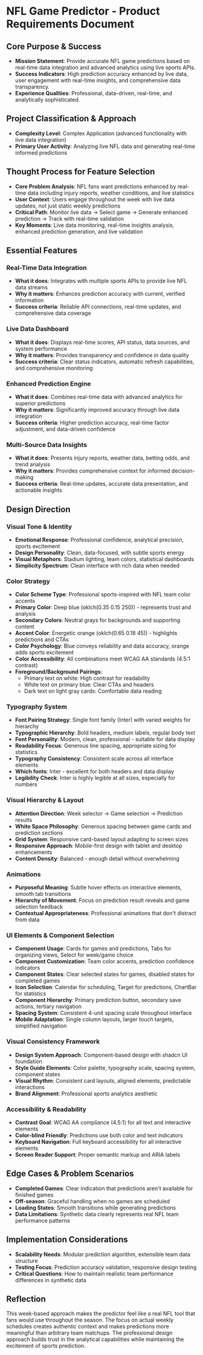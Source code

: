 # NFL Game Predictor - Product Requirements Document

## Core Purpose & Success
- **Mission Statement**: Provide accurate NFL game predictions based on real-time data integration and advanced analytics using live sports APIs.
- **Success Indicators**: High prediction accuracy enhanced by live data, user engagement with real-time insights, and comprehensive data transparency.
- **Experience Qualities**: Professional, data-driven, real-time, and analytically sophisticated.

## Project Classification & Approach
- **Complexity Level**: Complex Application (advanced functionality with live data integration)
- **Primary User Activity**: Analyzing live NFL data and generating real-time informed predictions

## Thought Process for Feature Selection
- **Core Problem Analysis**: NFL fans want predictions enhanced by real-time data including injury reports, weather conditions, and live statistics
- **User Context**: Users engage throughout the week with live data updates, not just static weekly predictions
- **Critical Path**: Monitor live data → Select game → Generate enhanced prediction → Track with real-time validation
- **Key Moments**: Live data monitoring, real-time insights analysis, enhanced prediction generation, and live validation

## Essential Features

### Real-Time Data Integration
- **What it does**: Integrates with multiple sports APIs to provide live NFL data streams
- **Why it matters**: Enhances prediction accuracy with current, verified information
- **Success criteria**: Reliable API connections, real-time updates, and comprehensive data coverage

### Live Data Dashboard
- **What it does**: Displays real-time scores, API status, data sources, and system performance
- **Why it matters**: Provides transparency and confidence in data quality
- **Success criteria**: Clear status indicators, automatic refresh capabilities, and comprehensive monitoring

### Enhanced Prediction Engine
- **What it does**: Combines real-time data with advanced analytics for superior predictions
- **Why it matters**: Significantly improved accuracy through live data integration
- **Success criteria**: Higher prediction accuracy, real-time factor adjustment, and data-driven confidence

### Multi-Source Data Insights
- **What it does**: Presents injury reports, weather data, betting odds, and trend analysis
- **Why it matters**: Provides comprehensive context for informed decision-making
- **Success criteria**: Real-time updates, accurate data presentation, and actionable insights

## Design Direction

### Visual Tone & Identity
- **Emotional Response**: Professional confidence, analytical precision, sports excitement
- **Design Personality**: Clean, data-focused, with subtle sports energy
- **Visual Metaphors**: Stadium lighting, team colors, statistical dashboards
- **Simplicity Spectrum**: Clean interface with rich data when needed

### Color Strategy
- **Color Scheme Type**: Professional sports-inspired with NFL team color accents
- **Primary Color**: Deep blue (oklch(0.35 0.15 250)) - represents trust and analysis
- **Secondary Colors**: Neutral grays for backgrounds and supporting content
- **Accent Color**: Energetic orange (oklch(0.65 0.18 45)) - highlights predictions and CTAs
- **Color Psychology**: Blue conveys reliability and data accuracy, orange adds sports excitement
- **Color Accessibility**: All combinations meet WCAG AA standards (4.5:1 contrast)
- **Foreground/Background Pairings**: 
  - Primary text on white: High contrast for readability
  - White text on primary blue: Clear CTAs and headers
  - Dark text on light gray cards: Comfortable data reading

### Typography System
- **Font Pairing Strategy**: Single font family (Inter) with varied weights for hierarchy
- **Typographic Hierarchy**: Bold headers, medium labels, regular body text
- **Font Personality**: Modern, clean, professional - suitable for data display
- **Readability Focus**: Generous line spacing, appropriate sizing for statistics
- **Typography Consistency**: Consistent scale across all interface elements
- **Which fonts**: Inter - excellent for both headers and data display
- **Legibility Check**: Inter is highly legible at all sizes, especially for numbers

### Visual Hierarchy & Layout
- **Attention Direction**: Week selector → Game selection → Prediction results
- **White Space Philosophy**: Generous spacing between game cards and prediction sections
- **Grid System**: Responsive card-based layout adapting to screen sizes
- **Responsive Approach**: Mobile-first design with tablet and desktop enhancements
- **Content Density**: Balanced - enough detail without overwhelming

### Animations
- **Purposeful Meaning**: Subtle hover effects on interactive elements, smooth tab transitions
- **Hierarchy of Movement**: Focus on prediction result reveals and game selection feedback
- **Contextual Appropriateness**: Professional animations that don't distract from data

### UI Elements & Component Selection
- **Component Usage**: Cards for games and predictions, Tabs for organizing views, Select for week/game choice
- **Component Customization**: Team color accents, prediction confidence indicators
- **Component States**: Clear selected states for games, disabled states for completed games
- **Icon Selection**: Calendar for scheduling, Target for predictions, ChartBar for statistics
- **Component Hierarchy**: Primary prediction button, secondary save actions, tertiary navigation
- **Spacing System**: Consistent 4-unit spacing scale throughout interface
- **Mobile Adaptation**: Single column layouts, larger touch targets, simplified navigation

### Visual Consistency Framework
- **Design System Approach**: Component-based design with shadcn UI foundation
- **Style Guide Elements**: Color palette, typography scale, spacing system, component states
- **Visual Rhythm**: Consistent card layouts, aligned elements, predictable interactions
- **Brand Alignment**: Professional sports analytics aesthetic

### Accessibility & Readability
- **Contrast Goal**: WCAG AA compliance (4.5:1) for all text and interactive elements
- **Color-blind Friendly**: Predictions use both color and text indicators
- **Keyboard Navigation**: Full keyboard accessibility for all interactive elements
- **Screen Reader Support**: Proper semantic markup and ARIA labels

## Edge Cases & Problem Scenarios
- **Completed Games**: Clear indication that predictions aren't available for finished games
- **Off-season**: Graceful handling when no games are scheduled
- **Loading States**: Smooth transitions while generating predictions
- **Data Limitations**: Synthetic data clearly represents real NFL team performance patterns

## Implementation Considerations
- **Scalability Needs**: Modular prediction algorithm, extensible team data structure
- **Testing Focus**: Prediction accuracy validation, responsive design testing
- **Critical Questions**: How to maintain realistic team performance differences in synthetic data

## Reflection
This week-based approach makes the predictor feel like a real NFL tool that fans would use throughout the season. The focus on actual weekly schedules creates authentic context and makes predictions more meaningful than arbitrary team matchups. The professional design approach builds trust in the analytical capabilities while maintaining the excitement of sports prediction.